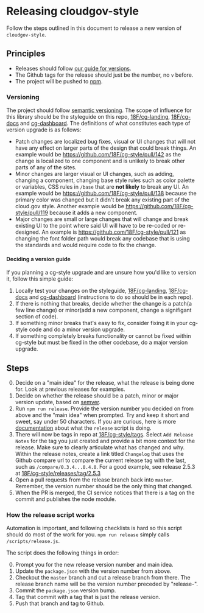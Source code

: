 # Releasing cloudgov-style
Follow the steps outlined in this document to release a new version of `cloudgov-style`.

## Principles
- Releases should follow [our guide for versions](#versioning).
- The Github tags for the release should just be the number, no `v` before.
- The project will be pushed to [npm](https://www.npmjs.com/package/cloudgov-style).

<a name="versioning"></a>
### Versioning
The project should follow [semantic versioning](http://semver.org/). The scope of influence for this library should be the styleguide on this repo, [18F/cg-landing](https://github.com/18F/cg-landing), [18F/cg-docs](https://github.com/18F/cg-docs) and [cg-dashboard](https://github.com/18F/cg-dashboard).  The definitions of what constitutes each type of version upgrade is as follows:
- Patch changes are localized bug fixes, visual or UI changes that will not have any effect on larger parts of the design that could break things. An example would be https://github.com/18F/cg-style/pull/142 as the change is localized to one component and is unlikely to break other parts of any of the sites.
- Minor changes are larger visual or UI changes, such as adding, changing a component, changing base style rules such as color palette or variables, CSS rules in `/base` that are **not likely** to break any UI. An example would be https://github.com/18F/cg-style/pull/138 because the primary color was changed but it didn't break any existing part of the cloud.gov style. Another example would be https://github.com/18F/cg-style/pull/119 because it adds a new component.
- Major changes are small or large changes that will change and break existing UI to the point where said UI will have to be re-coded or re-designed. An example is https://github.com/18F/cg-style/pull/121 as changing the font folder path would break any codebase that is using the standards and would require code to fix the change.

#### Deciding a version guide
If you planning a cg-style upgrade and are unsure how you'd like to version it, follow this simple guide:

1. Locally test your changes on the styleguide, [18F/cg-landing](https://github.com/18F/cg-landing), [18F/cg-docs](https://github.com/18F/cg-docs) and [cg-dashboard](https://github.com/18F/cg-dashboard) (instructions to do so should be in each repo).
1. If there is nothing that breaks, decide whether the change is a patch(a few line change) or minor(add a new component, change a signifigant section of code).
1. If something minor breaks that's easy to fix, consider fixing it in your cg-style code and do a minor version upgrade.
1. If something completely breaks functionality or cannot be fixed within cg-style but must be fixed in the other codebase, do a major version upgrade.

## Steps
0. Decide on a "main idea" for the release, what the release is being done for. Look at previous releases for examples.
0. Decide on whether the release should be a patch, minor or major version update, based on [semver](http://semver.org/#summary).
0. Run `npm run release`. Provide the version number you decided on from above and the "main idea" when prompted. Try and keep it short and sweet, say under 50 characters. If you are curious, here is more [documentation](#how-the-release-script-works) about what the `release` script is doing.
0. There will now be tags in repo at [18F/cg-style/tags](https://github.com/18F/cg-style/tags). Select `Add Release Notes` for the tag you just created and provide a bit more context for the release. Make sure to clearly articulate what has changed and why. Within the release notes, create a link titled `Changelog` that uses the Github compare url to compare the current release tag with the last, such as `/compare/0.3.4...0.4.0`.  For a good example, see release 2.5.3 at [18F/cg-style/releases/tag/2.5.3](https://github.com/18F/cg-style/releases/tag/2.5.3)
0. Open a pull requests from the release branch back into `master`. Remember, the version number should be the only thing that changed.
0. When the PR is merged, the CI service notices that there is a tag on the commit and publishes the node module.

### How the release script works
Automation is important, and following checklists is hard so this script should do most of the work for you. `npm run release` simply calls `/scripts/release.js`.

The script does the following things in order:

0. Prompt you for the new release version number and main idea.
0. Update the `package.json` with the version number from above.
0. Checkout the `master` branch and cut a release branch from there. The release branch name will be the version number preceded by "release-".
0. Commit the `package.json` version bump.
0. Tag that commit with a tag that is just the release version.
0. Push that branch and tag to Github.
